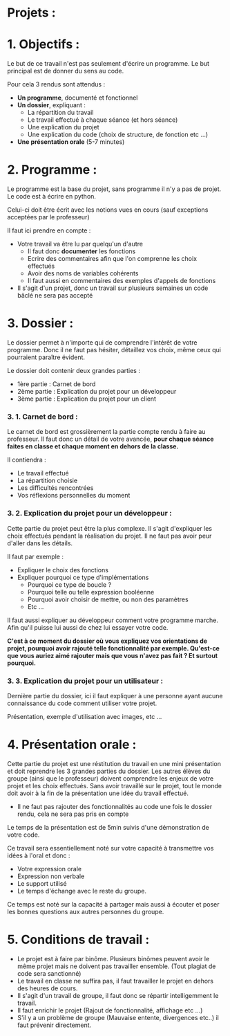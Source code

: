 # Projets :

# 1. Objectifs :

Le but de ce travail n'est pas seulement d'écrire un programme. Le but principal est de donner du sens au code. 

Pour cela 3 rendus sont attendus : 

- **Un programme**, documenté et fonctionnel
- **Un dossier**, expliquant :
    - La répartition du travail
    - Le travail effectué à chaque séance (et hors séance)
    - Une explication du projet
    - Une explication du code (choix de structure, de fonction etc ...)
- **Une présentation orale** (5-7 minutes)

# 2. Programme :

Le programme est la base du projet, sans programme il n'y a pas de projet. Le code est à écrire en python.

Celui-ci doit être écrit avec les notions vues en cours (sauf exceptions acceptées par le professeur)

Il faut ici prendre en compte :

- Votre travail va être lu par quelqu'un d'autre
    - Il faut donc **documenter** les fonctions
    - Ecrire des commentaires afin que l'on comprenne les choix effectués
    - Avoir des noms de variables cohérents
    - Il faut aussi en commentaires des exemples d'appels de fonctions
- Il s'agit d'un projet, donc un travail sur plusieurs semaines un code bâclé ne sera pas accepté

# 3. Dossier :

Le dossier permet à n'importe qui de comprendre l'intérêt de votre programme. Donc il ne faut pas hésiter, détaillez vos choix, même ceux qui pourraient paraître évident.

Le dossier doit contenir deux grandes parties :

- 1ère partie : Carnet de bord
- 2ème partie : Explication du projet pour un développeur
- 3ème partie : Explication du projet pour un client

### 3. 1. Carnet de bord :

Le carnet de bord est grossièrement la partie compte rendu à faire au professeur. Il faut donc un détail de votre avancée, **pour chaque séance faites en classe et chaque moment en dehors de la classe.**

Il contiendra :

- Le travail effectué
- La répartition choisie
- Les difficultés rencontrées
- Vos réflexions personnelles du moment

### 3. 2. Explication du projet pour un développeur :

Cette partie du projet peut être la plus complexe. Il s'agit d'expliquer les choix effectués pendant la réalisation du projet. Il ne faut pas avoir peur d'aller dans les détails. 

Il faut par exemple : 

- Expliquer le choix des fonctions
- Expliquer pourquoi ce type d'implémentations
    - Pourquoi ce type de boucle ?
    - Pourquoi telle ou telle expression booléenne
    - Pourquoi avoir choisir de mettre, ou non des paramètres
    - Etc ...

Il faut aussi expliquer au développeur comment votre programme marche. Afin qu'il puisse lui aussi de chez lui essayer votre code. 

**C'est à ce moment du dossier où vous expliquez vos orientations de projet, pourquoi avoir rajouté telle fonctionnalité par exemple. Qu'est-ce que vous auriez aimé rajouter mais que vous n'avez pas fait ? Et surtout pourquoi.**

### 3. 3. Explication du projet pour un utilisateur :

Dernière partie du dossier, ici il faut expliquer à une personne ayant aucune connaissance du code comment utiliser votre projet. 

Présentation, exemple d'utilisation avec images, etc ...

# 4. Présentation orale :

Cette partie du projet est une réstitution du travail en une mini présentation et doit reprendre les 3 grandes parties du dossier. Les autres élèves du groupe (ainsi que le professeur) doivent comprendre les enjeux de votre projet et les choix effectués. Sans avoir travaillé sur le projet, tout le monde doit avoir à la fin de la présentation une idée du travail effectué.

- Il ne faut pas rajouter des fonctionnalités au code une fois le dossier rendu, cela ne sera pas pris en compte

Le temps de la présentation est de 5min suivis d'une démonstration de votre code.

Ce travail sera essentiellement noté sur votre capacité à transmettre vos idées à l'oral et donc :

- Votre expression orale
- Expression non verbale
- Le support utilisé
- Le temps d'échange avec le reste du groupe.

Ce temps est noté sur la capacité à partager mais aussi à écouter et poser les bonnes questions aux autres personnes du groupe. 

# 5. Conditions de travail :

- Le projet est à faire par binôme. Plusieurs binômes peuvent avoir le même projet mais ne doivent pas travailler ensemble. (Tout plagiat de code sera sanctionné)
- Le travail en classe ne suffira pas, il faut travailler le projet en dehors des heures de cours.
- Il s'agit d'un travail de groupe, il faut donc se répartir intelligemment le travail.
- Il faut enrichir le projet (Rajout de fonctionnalité, affichage etc ...)
- S'il y a un problème de groupe (Mauvaise entente, divergences etc..) il faut prévenir directement.
